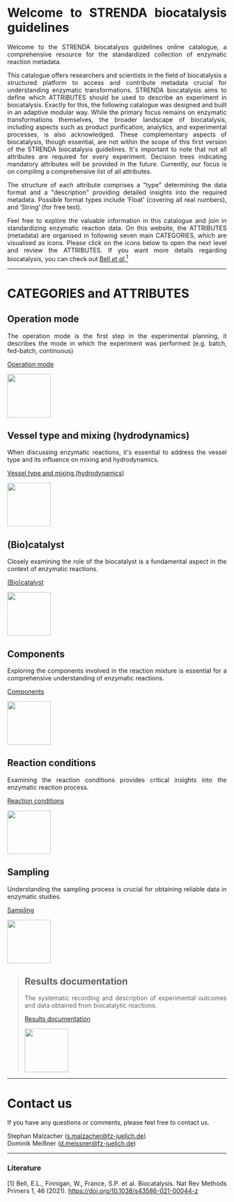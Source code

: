 <div align="justify">

# Welcome to STRENDA biocatalysis guidelines

Welcome to the STRENDA biocatalysis guidelines online catalogue, a comprehensive resource for the standardized collection of enzymatic reaction metadata.

This catalogue offers researchers and scientists in the field of biocatalysis a structured platform to access and contribute metadata crucial for understanding enzymatic transformations. STRENDA biocatalysis aims to define which ATTRIBUTES should be used to describe an experiment in biocatalysis. Exactly for this, the following catalogue was designed and built in an adaptive modular way. While the primary focus remains on enzymatic transformations themselves, the broader landscape of biocatalysis, including aspects such as product purification, analytics, and experimental processes, is also acknowledged. These complementary aspects of biocatalysis, though essential, are not within the scope of this first version of the STRENDA biocatalysis guidelines. It's important to note that not all attributes are required for every experiment. Decision trees indicating mandatory attributes will be provided in the future. Currently, our focus is on compiling a comprehensive list of all attributes.

The structure of each attribute comprises a "type" determining the data format and a "description" providing detailed insights into the required metadata. Possible format types include ‘Float’ (covering all real numbers), and ‘String’ (for free text).

Feel free to explore the valuable information in this catalogue and join in standardizing enzymatic reaction data. On this website, the ATTRIBUTES (metadata) are organised in following seven main CATEGORIES, which are visualised as icons. Please click on the icons below to open the next level and review the ATTRIBUTES. If you want more details regarding biocatalysis, you can check out [Bell _et_ _al._<sup>1</sup>](https://doi.org/10.1038/s43586-021-00044-z)

<hr>

# CATEGORIES and ATTRIBUTES

## Operation mode

The operation mode is the first step in the experimental planning, it describes the mode in which the experiment was performed (e.g. batch, fed-batch, continuous)

[Operation mode](specifications/operation_mode.md)

[<img src="https://github.com/user-attachments/assets/83cfcf83-ccad-46e2-8eba-f99ebb11d813" width=100>](specifications/operation_mode.md)


## Vessel type and mixing (hydrodynamics)

When discussing enzymatic reactions, it's essential to address the vessel type and its influence on mixing and hydrodynamics.

[Vessel type and mixing (hydrodynamics)](specifications/vessels_and_mixing.md)

[<img src="https://github.com/user-attachments/assets/40e5127b-b089-4678-ad9b-9684c845187c" width=100>](specifications/vessels_and_mixing.md)


## (Bio)catalyst

Closely examining the role of the biocatalyst is a fundamental aspect in the context of enzymatic reactions.

[(Bio)catalyst](specifications/biocatalyst.md)

[<img src="https://github.com/user-attachments/assets/d8d85384-40d2-4335-8738-ced715cff17a" width=100>](specifications/biocatalyst.md)
  
## Components

Exploring the components involved in the reaction mixture is essential for a comprehensive understanding of enzymatic reactions.

[Components](specifications/components.md)

[<img src="https://github.com/user-attachments/assets/32c9c5eb-2f76-4f65-9407-b977de29cc37" width=100>](specifications/components.md)


## Reaction conditions

Examining the reaction conditions provides critical insights into the enzymatic reaction process.

[Reaction conditions](specifications/reaction_conditions.md)

[<img src="https://github.com/user-attachments/assets/4bf50aaa-32ba-4d28-86a9-bd25667e4a05" width=100>](specifications/reaction_conditions.md)


## Sampling

Understanding the sampling process is crucial for obtaining reliable data in enzymatic studies.

[Sampling](specifications/sampling.md)

[<img src="https://github.com/user-attachments/assets/40e71202-fa62-445c-8456-530fdf445ccc" width=100>](specifications/sampling.md)


<blockquote>

## Results documentation

The systematic recording and description of experimental outcomes and data obtained from biocatalytic reactions.

[Results documentation](specifications/results.md)

[<img src="https://github.com/user-attachments/assets/5224fc59-c70b-4f49-a4c3-ad92cf7b2836" width=100>](specifications/results.md)


</blockquote>




<hr>

# Contact us

If you have any questions or comments, please feel free to contact us.

Stephan Malzacher (s.malzacher@fz-juelich.de)
<br>
Dominik Meißner (d.meissner@fz-juelich.de)

<hr>

### Literature

[1] Bell, E.L., Finnigan, W., France, S.P. et al. Biocatalysis. Nat Rev Methods Primers 1, 46 (2021). https://doi.org/10.1038/s43586-021-00044-z

</div>
